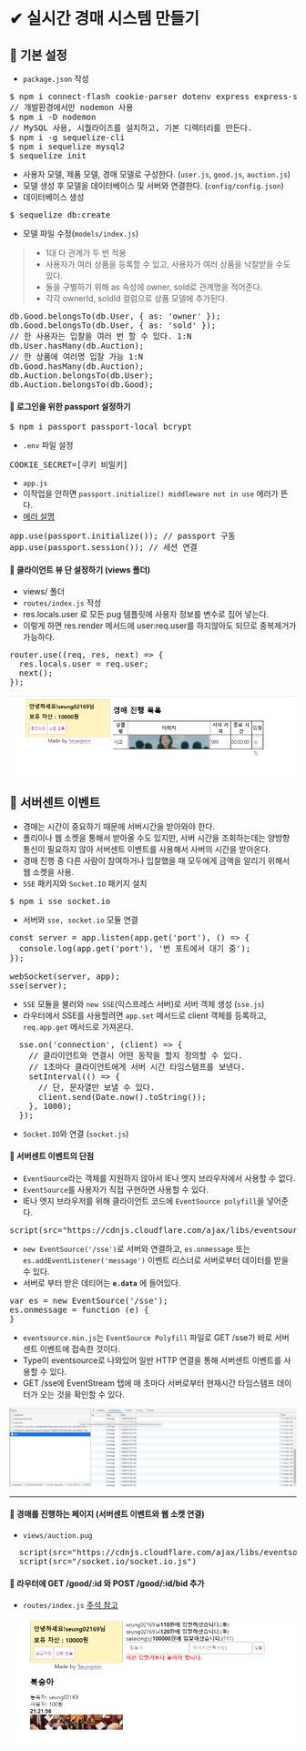 # ✔ 실시간 경매 시스템 만들기
## 🌈 기본 설정
- `package.json` 작성
<pre>
$ npm i connect-flash cookie-parser dotenv express express-session morgan multer pug
// 개발환경에서만 nodemon 사용
$ npm i -D nodemon
// MySQL 사용, 시퀄라이즈를 설치하고, 기본 디렉터리를 만든다.
$ npm i -g sequelize-cli
$ npm i sequelize mysql2
$ sequelize init
</pre>
- 사용자 모델, 제품 모델, 경매 모델로 구성한다. (`user.js`, `good.js`, `auction.js`)
- 모델 생성 후 모델을 데이터베이스 및 서버와 연결한다. (`config/config.json`)
- 데이터베이스 생성
<pre>
$ sequelize db:create
</pre>
- 모델 파일 수정(`models/index.js`)
> - 1대 다 관계가 두 번 적용
> - 사용자가 여러 상품을 등록할 수 있고, 사용자가 여러 상품을 낙찰받을 수도 있다.
> - 둘을 구별하기 위해 as 속성에 owner, sold로 관계명을 적어준다.
> - 각각 ownerId, soldId 컬럼으로 상품 모델에 추가된다.
<pre>
db.Good.belongsTo(db.User, { as: 'owner' });
db.Good.belongsTo(db.User, { as: 'sold' });
// 한 사용자는 입찰을 여러 번 할 수 있다. 1:N
db.User.hasMany(db.Auction);
// 한 상품에 여러명 입찰 가능 1:N
db.Good.hasMany(db.Auction);
db.Auction.belongsTo(db.User);
db.Auction.belongsTo(db.Good);
</pre>

#### 🔸 로그인을 위한 passport 설정하기
<pre>
$ npm i passport passport-local bcrypt
</pre>
- `.env` 파일 설정
<pre>
COOKIE_SECRET=[쿠키 비밀키]
</pre>
- `app.js`
- 이작업을 안하면 `passport.initialize() middleware not in use` 에러가 뜬다.
- [에러 설명](https://velog.io/@cyranocoding/PASSPORT.js-%EB%A1%9C-%EC%86%8C%EC%85%9C-%EB%A1%9C%EA%B7%B8%EC%9D%B8-%EA%B5%AC%ED%98%84%ED%95%98%EA%B8%B0#sessions-optional)
<pre>
app.use(passport.initialize()); // passport 구동
app.use(passport.session()); // 세션 연결
</pre>
#### 🔸 클라이언트 뷰 단 설정하기 (views 폴더)
- views/ 폴더
- `routes/index.js` 작성
- res.locals.user 로 모든 pug 템플릿에 사용자 정보를 변수로 집어 넣는다.
- 이렇게 하면 res.render 메서드에 user:req.user를 하지않아도 되므로 중복제거가 가능하다.
<pre>
router.use((req, res, next) => {
  res.locals.user = req.user;
  next();
});
</pre>

![img](./img/1.PNG)

## 🌈 서버센트 이벤트
- 경매는 시간이 중요하기 때문에 서버시간을 받아와야 한다.
- 폴리이나 웹 소켓을 통해서 받아올 수도 있지만, 서버 시간을 조회하는데는 양방향 통신이 필요하지 않아 서버센트 이벤트를 사용해서 사버의 시간을 받아온다.
- 경매 진행 중 다른 사람이 참여하거나 입찰했을 때 모두에게 금액을 알리기 위해서 웹 소켓을 사용.
- `SSE` 패키지와 `Socket.IO` 패키지 설치
<pre>
$ npm i sse socket.io
</pre>
- 서버와 `sse, socket.io` 모듈 연결
<pre>
const server = app.listen(app.get('port'), () => {
  console.log(app.get('port'), '번 포트에서 대기 중');
});

webSocket(server, app);
sse(server);
</pre>

- `SSE` 모듈을 불러와 `new SSE`(익스프레스 서버)로 서버 객체 생성 (`sse.js`)
- 라우터에서 SSE를 사용할려면 `app.set` 메서드로 client 객체를 등록하고, `req.app.get` 메서드로 가져온다.
<pre>
  sse.on('connection', (client) => {
    // 클라이언트와 연결시 어떤 동작을 할지 정의할 수 있다.
    // 1초마다 클라이언트에게 서버 시간 타임스탬프를 보낸다.
    setInterval(() => {
      // 단, 문자열만 보낼 수 있다.
      client.send(Date.now().toString());
    }, 1000);
  });
</pre>
- `Socket.IO`와 연결 (`socket.js`)
#### 📌 서버센트 이벤트의 단점
- `EventSource`라는 객체를 지원하지 않아서 IE나 엣지 브라우저에서 사용할 수 없다.
- `EventSource`를 사용자가 직접 구현하면 사용할 수 있다.
- IE나 엣지 브라우저를 위해 클라이언트 코드에 `EventSource polyfill`을 넣어준다.
<pre>
script(src="https://cdnjs.cloudflare.com/ajax/libs/eventsource-polyfill/0.9.6/eventsource.min.js")
</pre>
- `new EventSource('/sse')`로 서버와 연결하고, `es.onmessage` 또는 `es.addEventListener('message')` 이벤트 리스너로 서버로부터 데이터를 받을 수 있다.
- 서버로 부터 받은 데티어는 **`e.data`** 에 들어있다.
<pre>
var es = new EventSource('/sse');
es.onmessage = function (e) {
}
</pre>
- `eventsource.min.js`는 `EventSource Polyfill` 파일로 GET /sse가 바로 서버센트 이벤트에 접속한 것이다.
- Type이 eventsource로 나와있어 일반 HTTP 연결을 통해 서버센트 이벤트를 사용할 수 있다.
- GET /sse에 EventStream 탭에 매 초마다 서버로부터 현재시간 타임스탬프 데이터가 오는 것을 확인할 수 있다.

![sse](./img/2.PNG)

<hr>

#### 📌 경매를 진행하는 페이지 (서버센트 이벤트와 웹 소켓 연결)
- `views/auction.pug`
<pre>
  script(src="https://cdnjs.cloudflare.com/ajax/libs/eventsource-polyfill/0.9.6/eventsource.min.js")
  script(src="/socket.io/socket.io.js")
</pre>

#### 📌 라우터에 GET /good/:id 와 POST /good/:id/bid 추가 
- `routes/index.js` [주석 참고](https://github.com/saseungmin/Node.js-tutorial/blob/master/node-auction/routes/index.js)

![sse2](./img/3.PNG)